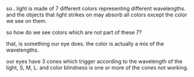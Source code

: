 so.. light is made of 7 different colors representing different wavelengths. and the objects that light strikes on may absorb all colors except the color we see on them.

so how do we see colors which are not part of these 7?

that, is something our eye does. the color is actually a mix of the wavelengths.

our eyes have 3 cones which trigger according to the wavelength of the light, S, M, L. and color blindness is one or more of the cones not working.
